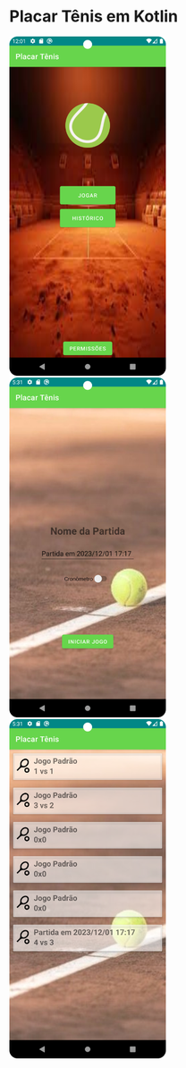 
# Placar Tênis em Kotlin 

<img src="/imgs/main.png" width="280">

<img src="/imgs/config.png" width="280">

<img src="/imgs/history.png" width="280">